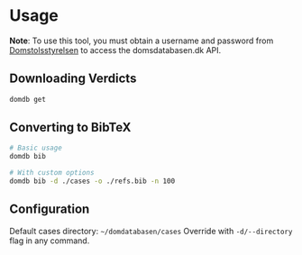 # Usage

**Note**: To use this tool, you must obtain a username and password from [Domstolsstyrelsen](https://www.domstol.dk/om-domstolsstyrelsen/kontakt/) to access the domsdatabasen.dk API.

## Downloading Verdicts

```bash
domdb get
```

## Converting to BibTeX

```bash
# Basic usage
domdb bib

# With custom options
domdb bib -d ./cases -o ./refs.bib -n 100
```

## Configuration

Default cases directory: `~/domdatabasen/cases`
Override with `-d/--directory` flag in any command.
